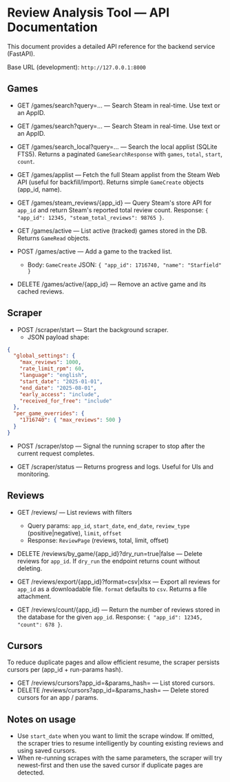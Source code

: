 # Review Analysis Tool — API Documentation

This document provides a detailed API reference for the backend service (FastAPI).

Base URL (development): `http://127.0.0.1:8000`

## Games

- GET /games/search?query=... — Search Steam in real-time. Use text or an AppID.
 - GET /games/search?query=... — Search Steam in real-time. Use text or an AppID.
 - GET /games/search_local?query=... — Search the local applist (SQLite FTS5). Returns a paginated `GameSearchResponse` with `games`, `total`, `start`, `count`.
 - GET /games/applist — Fetch the full Steam applist from the Steam Web API (useful for backfill/import). Returns simple `GameCreate` objects (app_id, name).

- GET /games/steam_reviews/{app_id} — Query Steam's store API for `app_id` and return Steam's reported total review count. Response: `{ "app_id": 12345, "steam_total_reviews": 98765 }`.

- GET /games/active — List active (tracked) games stored in the DB. Returns `GameRead` objects.

- POST /games/active — Add a game to the tracked list.
  - Body: `GameCreate` JSON: `{ "app_id": 1716740, "name": "Starfield" }`

- DELETE /games/active/{app_id} — Remove an active game and its cached reviews.

## Scraper

- POST /scraper/start — Start the background scraper.
  - JSON payload shape:

```json
{
  "global_settings": {
    "max_reviews": 1000,
    "rate_limit_rpm": 60,
    "language": "english",
    "start_date": "2025-01-01",
    "end_date": "2025-08-01",
    "early_access": "include",
    "received_for_free": "include"
  },
  "per_game_overrides": {
    "1716740": { "max_reviews": 500 }
  }
}
```

- POST /scraper/stop — Signal the running scraper to stop after the current request completes.

- GET /scraper/status — Returns progress and logs. Useful for UIs and monitoring.

## Reviews

- GET /reviews/ — List reviews with filters
  - Query params: `app_id`, `start_date`, `end_date`, `review_type` (positive|negative), `limit`, `offset`
  - Response: `ReviewPage` (reviews, total, limit, offset)

- DELETE /reviews/by_game/{app_id}?dry_run=true|false — Delete reviews for `app_id`. If `dry_run` the endpoint returns count without deleting.

- GET /reviews/export/{app_id}?format=csv|xlsx — Export all reviews for `app_id` as a downloadable file. `format` defaults to `csv`. Returns a file attachment.
 - GET /reviews/count/{app_id} — Return the number of reviews stored in the database for the given `app_id`. Response: `{ "app_id": 12345, "count": 678 }`.

## Cursors

To reduce duplicate pages and allow efficient resume, the scraper persists cursors per (app_id + run-params hash).

- GET /reviews/cursors?app_id=&params_hash= — List stored cursors.
- DELETE /reviews/cursors?app_id=&params_hash= — Delete stored cursors for an app / params.

## Notes on usage

- Use `start_date` when you want to limit the scrape window. If omitted, the scraper tries to resume intelligently by counting existing reviews and using saved cursors.
- When re-running scrapes with the same parameters, the scraper will try newest-first and then use the saved cursor if duplicate pages are detected.


